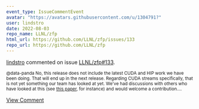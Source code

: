 ```yaml
---
event_type: IssueCommentEvent
avatar: "https://avatars.githubusercontent.com/u/1304791?"
user: lindstro
date: 2022-08-03
repo_name: LLNL/zfp
html_url: https://github.com/LLNL/zfp/issues/133
repo_url: https://github.com/LLNL/zfp
---
```


<a href='https://github.com/lindstro' target='_blank'>lindstro</a> commented on issue <a href='https://github.com/LLNL/zfp/issues/133' target='_blank'>LLNL/zfp#133</a>.

<small>@data-panda No, this release does not include the latest CUDA and HIP work we have been doing.  That will end up in the next release.  Regarding CUDA streams specifically, that is not yet something our team has looked at yet.  We've had discussions with others who have looked at this (see [this paper](https://link.springer.com/chapter/10.1007/978-3-031-07312-0_1), for instance) and would welcome a contribution....</small>

<a href='https://github.com/LLNL/zfp/issues/133' target='_blank'>View Comment</a>